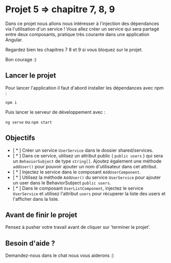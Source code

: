 # Projet 5 => chapitre 7, 8, 9

Dans ce projet nous allons nous intéresser à l'injection des dépendances via l'utilisation d'un service ! Vous allez créer un service qui sera partagé entre deux composants, pratique très courante dans une application Angular.

Regardez bien les chapitres 7 8 et 9 si vous bloquez sur le projet.

Bon courage :)

## Lancer le projet

Pour lancer l'application il faut d'abord installer les dépendances avec npm : 

`npm i`

Puis lancer le serveur de développement avec : 

`ng serve` ou `npm start`

## Objectifs
- [ * ] Créer un service `UserService` dans le dossier shared/services.
- [ * ] Dans ce service, utilisez un attribut public ( `public users` ) qui sera un `BehaviorSubject` de type `string[]`. Ajoutez également une méthode `addUser()` pour pouvoir ajouter un nom d'utilisateur dans cet attribut.
- [ * ] Injectez le service dans le composant `AddUserComponent`.
- [ * ] Utilisez la méthode `AddUser()` du service `UserService` pour ajouter un user dans le BehaviorSubject `public users`.
- [ * ] Dans le composant `UserListComponent`, injectez le service `UserService` et utilisez l'attribut `users` pour récuperer la liste des users et l'afficher dans la liste.

      
## Avant de finir le projet

Pensez à pusher votre travail avant de cliquer sur 'terminer le projet'.

## Besoin d'aide ?

Demandez-nous dans le chat nous vous aiderons :)
